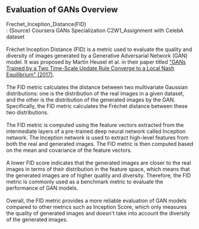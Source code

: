 ## Evaluation of GANs Overview
Frechet_Inception_Distance(FID)  <br>
: (Source) Coursera GANs Specialization C2W1_Assignment with CelebA dataset <br>
<br>
Fréchet Inception Distance (FID) is a metric used to evaluate the quality and diversity of images generated by a Generative Adversarial Network (GAN) model. It was proposed by Martin Heusel et al. in their paper titled ["GANs Trained by a Two Time-Scale Update Rule Converge to a Local Nash Equilibrium" (2017)](https://arxiv.org/pdf/1706.08500.pdf). <br>
<br>
The FID metric calculates the distance between two multivariate Gaussian distributions: one is the distribution of the real images in a given dataset, and the other is the distribution of the generated images by the GAN. Specifically, the FID metric calculates the Fréchet distance between these two distributions.<br>
<br>
The FID metric is computed using the feature vectors extracted from the intermediate layers of a pre-trained deep neural network called Inception network. The Inception network is used to extract high-level features from both the real and generated images. The FID metric is then computed based on the mean and covariance of the feature vectors.<br>
<br>
A lower FID score indicates that the generated images are closer to the real images in terms of their distribution in the feature space, which means that the generated images are of higher quality and diversity. Therefore, the FID metric is commonly used as a benchmark metric to evaluate the performance of GAN models.<br>
<br>
Overall, the FID metric provides a more reliable evaluation of GAN models compared to other metrics such as Inception Score, which only measures the quality of generated images and doesn't take into account the diversity of the generated images.
